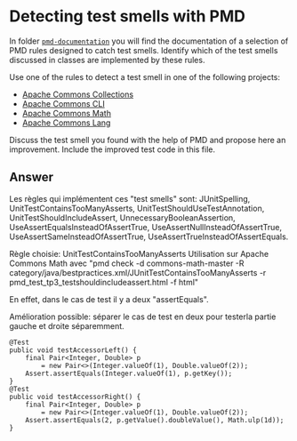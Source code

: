 # Detecting test smells with PMD

In folder [`pmd-documentation`](../pmd-documentation) you will find the documentation of a selection of PMD rules designed to catch test smells.
Identify which of the test smells discussed in classes are implemented by these rules.

Use one of the rules to detect a test smell in one of the following projects:

- [Apache Commons Collections](https://github.com/apache/commons-collections)
- [Apache Commons CLI](https://github.com/apache/commons-cli)
- [Apache Commons Math](https://github.com/apache/commons-math)
- [Apache Commons Lang](https://github.com/apache/commons-lang)

Discuss the test smell you found with the help of PMD and propose here an improvement.
Include the improved test code in this file.

## Answer

Les règles qui implémentent ces "test smells" sont:
JUnitSpelling, UnitTestContainsTooManyAsserts, UnitTestShouldUseTestAnnotation, UnitTestShouldIncludeAssert, UnnecessaryBooleanAssertion, UseAssertEqualsInsteadOfAssertTrue, UseAssertNullInsteadOfAssertTrue, UseAssertSameInsteadOfAssertTrue, UseAssertTrueInsteadOfAssertEquals.

Règle choisie: UnitTestContainsTooManyAsserts
Utilisation sur Apache Commons Math avec "pmd check -d commons-math-master -R category/java/bestpractices.xml/JUnitTestContainsTooManyAsserts -r pmd_test_tp3_testshouldincludeassert.html -f html"

En effet, dans le cas de test il y a deux "assertEquals".

Amélioration possible: séparer le cas de test en deux pour testerla partie gauche et droite séparemment.

    @Test
    public void testAccessorLeft() {
        final Pair<Integer, Double> p
            = new Pair<>(Integer.valueOf(1), Double.valueOf(2));
        Assert.assertEquals(Integer.valueOf(1), p.getKey());
    }
    @Test
    public void testAccessorRight() {
        final Pair<Integer, Double> p
            = new Pair<>(Integer.valueOf(1), Double.valueOf(2));
        Assert.assertEquals(2, p.getValue().doubleValue(), Math.ulp(1d));
    }


